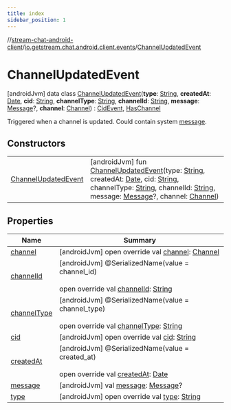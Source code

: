 ```yaml
---
title: index
sidebar_position: 1
---
```

//[stream-chat-android-client](../../../index.md)/[io.getstream.chat.android.client.events](../index.md)/[ChannelUpdatedEvent](index.md)



# ChannelUpdatedEvent  
 [androidJvm] data class [ChannelUpdatedEvent](index.md)(**type**: [String](https://kotlinlang.org/api/latest/jvm/stdlib/kotlin/-string/index.html), **createdAt**: [Date](https://developer.android.com/reference/kotlin/java/util/Date.html), **cid**: [String](https://kotlinlang.org/api/latest/jvm/stdlib/kotlin/-string/index.html), **channelType**: [String](https://kotlinlang.org/api/latest/jvm/stdlib/kotlin/-string/index.html), **channelId**: [String](https://kotlinlang.org/api/latest/jvm/stdlib/kotlin/-string/index.html), **message**: [Message](../../io.getstream.chat.android.client.models/Message/index.md)?, **channel**: [Channel](../../io.getstream.chat.android.client.models/Channel/index.md)) : [CidEvent](../CidEvent/index.md), [HasChannel](../HasChannel/index.md)

Triggered when a channel is updated. Could contain system [message](message.md).

   


## Constructors  
  
| | |
|---|---|
| <a name="io.getstream.chat.android.client.events/ChannelUpdatedEvent/ChannelUpdatedEvent/#kotlin.String#java.util.Date#kotlin.String#kotlin.String#kotlin.String#io.getstream.chat.android.client.models.Message?#io.getstream.chat.android.client.models.Channel/PointingToDeclaration/"></a>[ChannelUpdatedEvent](ChannelUpdatedEvent.md)| <a name="io.getstream.chat.android.client.events/ChannelUpdatedEvent/ChannelUpdatedEvent/#kotlin.String#java.util.Date#kotlin.String#kotlin.String#kotlin.String#io.getstream.chat.android.client.models.Message?#io.getstream.chat.android.client.models.Channel/PointingToDeclaration/"></a> [androidJvm] fun [ChannelUpdatedEvent](ChannelUpdatedEvent.md)(type: [String](https://kotlinlang.org/api/latest/jvm/stdlib/kotlin/-string/index.html), createdAt: [Date](https://developer.android.com/reference/kotlin/java/util/Date.html), cid: [String](https://kotlinlang.org/api/latest/jvm/stdlib/kotlin/-string/index.html), channelType: [String](https://kotlinlang.org/api/latest/jvm/stdlib/kotlin/-string/index.html), channelId: [String](https://kotlinlang.org/api/latest/jvm/stdlib/kotlin/-string/index.html), message: [Message](../../io.getstream.chat.android.client.models/Message/index.md)?, channel: [Channel](../../io.getstream.chat.android.client.models/Channel/index.md))   <br/>|


## Properties  
  
|  Name |  Summary | 
|---|---|
| <a name="io.getstream.chat.android.client.events/ChannelUpdatedEvent/channel/#/PointingToDeclaration/"></a>[channel](channel.md)| <a name="io.getstream.chat.android.client.events/ChannelUpdatedEvent/channel/#/PointingToDeclaration/"></a> [androidJvm] open override val [channel](channel.md): [Channel](../../io.getstream.chat.android.client.models/Channel/index.md)   <br/>|
| <a name="io.getstream.chat.android.client.events/ChannelUpdatedEvent/channelId/#/PointingToDeclaration/"></a>[channelId](channelId.md)| <a name="io.getstream.chat.android.client.events/ChannelUpdatedEvent/channelId/#/PointingToDeclaration/"></a> [androidJvm] @SerializedName(value = channel_id)  <br/>  <br/>open override val [channelId](channelId.md): [String](https://kotlinlang.org/api/latest/jvm/stdlib/kotlin/-string/index.html)   <br/>|
| <a name="io.getstream.chat.android.client.events/ChannelUpdatedEvent/channelType/#/PointingToDeclaration/"></a>[channelType](channelType.md)| <a name="io.getstream.chat.android.client.events/ChannelUpdatedEvent/channelType/#/PointingToDeclaration/"></a> [androidJvm] @SerializedName(value = channel_type)  <br/>  <br/>open override val [channelType](channelType.md): [String](https://kotlinlang.org/api/latest/jvm/stdlib/kotlin/-string/index.html)   <br/>|
| <a name="io.getstream.chat.android.client.events/ChannelUpdatedEvent/cid/#/PointingToDeclaration/"></a>[cid](cid.md)| <a name="io.getstream.chat.android.client.events/ChannelUpdatedEvent/cid/#/PointingToDeclaration/"></a> [androidJvm] open override val [cid](cid.md): [String](https://kotlinlang.org/api/latest/jvm/stdlib/kotlin/-string/index.html)   <br/>|
| <a name="io.getstream.chat.android.client.events/ChannelUpdatedEvent/createdAt/#/PointingToDeclaration/"></a>[createdAt](createdAt.md)| <a name="io.getstream.chat.android.client.events/ChannelUpdatedEvent/createdAt/#/PointingToDeclaration/"></a> [androidJvm] @SerializedName(value = created_at)  <br/>  <br/>open override val [createdAt](createdAt.md): [Date](https://developer.android.com/reference/kotlin/java/util/Date.html)   <br/>|
| <a name="io.getstream.chat.android.client.events/ChannelUpdatedEvent/message/#/PointingToDeclaration/"></a>[message](message.md)| <a name="io.getstream.chat.android.client.events/ChannelUpdatedEvent/message/#/PointingToDeclaration/"></a> [androidJvm] val [message](message.md): [Message](../../io.getstream.chat.android.client.models/Message/index.md)?   <br/>|
| <a name="io.getstream.chat.android.client.events/ChannelUpdatedEvent/type/#/PointingToDeclaration/"></a>[type](type.md)| <a name="io.getstream.chat.android.client.events/ChannelUpdatedEvent/type/#/PointingToDeclaration/"></a> [androidJvm] open override val [type](type.md): [String](https://kotlinlang.org/api/latest/jvm/stdlib/kotlin/-string/index.html)   <br/>|

